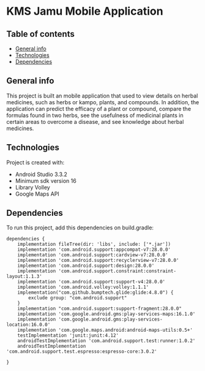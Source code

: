 # KMS Jamu Mobile Application

## Table of contents
* [General info](#general-info)
* [Technologies](#technologies)
* [Dependencies](#dependencies)

## General info
This project is built an mobile application that used to view details on herbal medicines, such as herbs or kampo, plants, and compounds. In addition, the application can predict the efficacy of a plant or compound, compare the formulas found in two herbs, see the usefulness of medicinal plants in certain areas to overcome a disease, and see knowledge about herbal medicines.
	
## Technologies
Project is created with:
* Android Studio 3.3.2
* Minimum sdk version 16
* Library Volley 
* Google Maps API 

	
## Dependencies
To run this project, add this dependencies on build.gradle:

```
dependencies {
    implementation fileTree(dir: 'libs', include: ['*.jar'])
    implementation 'com.android.support:appcompat-v7:28.0.0'
    implementation 'com.android.support:cardview-v7:28.0.0'
    implementation 'com.android.support:recyclerview-v7:28.0.0'
    implementation 'com.android.support:design:28.0.0'
    implementation 'com.android.support.constraint:constraint-layout:1.1.3'
    implementation 'com.android.support:support-v4:28.0.0'
    implementation 'com.android.volley:volley:1.1.1'
    implementation("com.github.bumptech.glide:glide:4.8.0") {
        exclude group: "com.android.support"
    }
    implementation "com.android.support:support-fragment:28.0.0"
    implementation 'com.google.android.gms:play-services-maps:16.1.0'
    implementation 'com.google.android.gms:play-services-location:16.0.0'
    implementation 'com.google.maps.android:android-maps-utils:0.5+'
    testImplementation 'junit:junit:4.12'
    androidTestImplementation 'com.android.support.test:runner:1.0.2'
    androidTestImplementation 'com.android.support.test.espresso:espresso-core:3.0.2'

}
```
